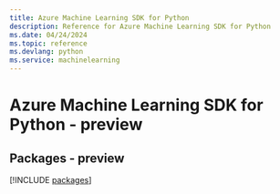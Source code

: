 ```yaml
---
title: Azure Machine Learning SDK for Python
description: Reference for Azure Machine Learning SDK for Python
ms.date: 04/24/2024
ms.topic: reference
ms.devlang: python
ms.service: machinelearning
---
```

# Azure Machine Learning SDK for Python - preview
## Packages - preview
[!INCLUDE [packages](machine-learning-index.md)]